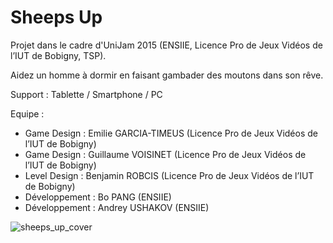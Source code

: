 # Sheeps Up
Projet dans le cadre d'UniJam 2015 (ENSIIE, Licence Pro de Jeux Vidéos de l’IUT de Bobigny, TSP).

Aidez un homme à dormir en faisant gambader des moutons dans son rêve.

Support : Tablette / Smartphone / PC

Equipe :
- Game Design :   Emilie GARCIA-TIMEUS (Licence Pro de Jeux Vidéos de l’IUT de Bobigny)
- Game Design :   Guillaume VOISINET (Licence Pro de Jeux Vidéos de l’IUT de Bobigny)
- Level Design :  Benjamin ROBCIS (Licence Pro de Jeux Vidéos de l’IUT de Bobigny)
- Développement : Bo PANG (ENSIIE)
- Développement : Andrey USHAKOV (ENSIIE)

![sheeps_up_cover](https://cloud.githubusercontent.com/assets/12819691/11346868/1b8429a8-921f-11e5-9f65-8892decbc244.jpg)
